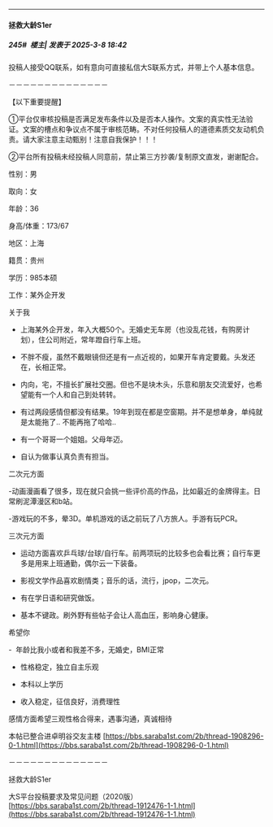 ﻿
*****

####  拯救大龄S1er  
##### 245#         楼主| 发表于 2025-3-8 18:42

投稿人接受QQ联系，如有意向可直接私信大S联系方式，并带上个人基本信息。

－－－－－－－－－－－－－－

【以下重要提醒】

①平台仅审核投稿是否满足发布条件以及是否本人操作。文案的真实性无法验证。文案的槽点和争议点不属于审核范畴。不对任何投稿人的道德素质交友动机负责。请大家注意主动甄别！注意自我保护！！！

②平台所有投稿未经投稿人同意前，禁止第三方抄袭/复制原文直发，谢谢配合。

性别：男

取向：女

年龄：36

身高/体重：173/67

地区：上海

籍贯：贵州

学历：985本硕

工作：某外企开发

关于我

- 上海某外企开发，年入大概50个。无婚史无车房（也没乱花钱，有购房计划），住公司附近，常年蹬自行车上班。

- 不胖不瘦，虽然不戴眼镜但还是有一点近视的，如果开车肯定要戴。头发还在，长相正常。

- 内向，宅，不擅长扩展社交圈。但也不是块木头，乐意和朋友交流爱好，也希望能有一个人和自己到处转转。

- 有过两段感情但都没有结果。19年到现在都是空窗期。并不是想单身，单纯就是太能拖了.. 不能再拖了哈哈..

- 有一个哥哥一个姐姐。父母年迈。

- 自认为做事认真负责有担当。

二次元方面

-动画漫画看了很多，现在就只会挑一些评价高的作品，比如最近的金牌得主。日常刷泥潭漫区和b站。

-游戏玩的不多，晕3D。单机游戏的话之前玩了八方旅人。手游有玩PCR。

三次元方面

- 运动方面喜欢乒乓球/台球/自行车。前两项玩的比较多也会看比赛；自行车更多是用来上班通勤，偶尔云一下装备。

- 影视文学作品喜欢剧情类；音乐的话，流行，jpop，二次元。

- 有在学日语和研究做饭。

- 基本不键政。刷外野有些帖子会让人高血压，影响身心健康。

希望你

-  年龄比我小或者和我差不多，无婚史，BMI正常

- 性格稳定，独立自主乐观

- 本科以上学历

- 收入稳定，征信良好，消费理性

感情方面希望三观性格合得来，遇事沟通，真诚相待

本帖已整合进卓明谷交友主楼
[https://bbs.saraba1st.com/2b/thread-1908296-0-1.html](https://bbs.saraba1st.com/2b/thread-1908296-0-1.html)

－－－－－－－－－－－－－－

拯救大龄S1er

大S平台投稿要求及常见问题（2020版）
[https://bbs.saraba1st.com/2b/thread-1912476-1-1.html](https://bbs.saraba1st.com/2b/thread-1912476-1-1.html)


